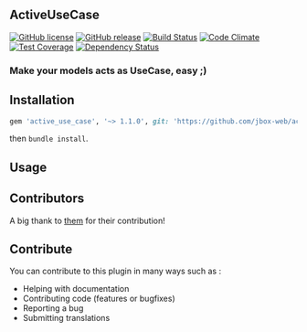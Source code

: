 ## ActiveUseCase

[![GitHub license](https://img.shields.io/github/license/jbox-web/active_use_case.svg)](https://github.com/jbox-web/active_use_case/blob/master/LICENSE)
[![GitHub release](https://img.shields.io/github/release/jbox-web/active_use_case.svg)](https://github.com/jbox-web/active_use_case/releases/latest)
[![Build Status](https://travis-ci.org/jbox-web/active_use_case.svg?branch=master)](https://travis-ci.org/jbox-web/active_use_case)
[![Code Climate](https://codeclimate.com/github/jbox-web/active_use_case/badges/gpa.svg)](https://codeclimate.com/github/jbox-web/active_use_case)
[![Test Coverage](https://codeclimate.com/github/jbox-web/active_use_case/badges/coverage.svg)](https://codeclimate.com/github/jbox-web/active_use_case/coverage)
[![Dependency Status](https://gemnasium.com/badges/github.com/jbox-web/active_use_case.svg)](https://gemnasium.com/github.com/jbox-web/active_use_case)

### Make your models acts as UseCase, easy ;)

## Installation

```ruby
gem 'active_use_case', '~> 1.1.0', git: 'https://github.com/jbox-web/active_use_case.git', tag: '1.1.0'
```

then `bundle install`.

## Usage


## Contributors

A big thank to [them](https://github.com/jbox-web/active_use_case/blob/master/AUTHORS) for their contribution!

## Contribute

You can contribute to this plugin in many ways such as :
* Helping with documentation
* Contributing code (features or bugfixes)
* Reporting a bug
* Submitting translations
